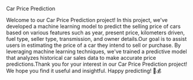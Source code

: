 Car Price Prediction

Welcome to our Car Price Prediction project! In this project, we've developed a machine learning model to predict the selling price of cars based on various features such as year, present price, kilometers driven, fuel type, seller type, transmission, and owner details.Our goal is to assist users in estimating the price of a car they intend to sell or purchase. By leveraging machine learning techniques, we've trained a predictive model that analyzes historical car sales data to make accurate price predictions.Thank you for your interest in our Car Price Prediction project! We hope you find it useful and insightful. Happy predicting! 🚗💰
